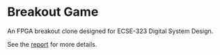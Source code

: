# Breakout Game
An FPGA breakout clone designed for ECSE-323 Digital System Design.

See the [report](g31_Breakout_Game.pdf) for more details.
